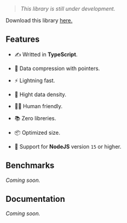 > _This library is still under development._

Download this library [here.](https://www.npmjs.com/package/re.bowl)

## Features

- ✍ Writted in **TypeScript**.

- 🔀 Data compression with pointers.

- ⚡️ Lightning fast.

- 🍱 Hight data density.

- 🧘🏻 Human friendly.

- 📚 Zero libreries.

- 📦 Optimized size.

- 🚚 Support for **NodeJS** version `15` or higher.

## Benchmarks

_Coming soon._

## Documentation

_Coming soon._
